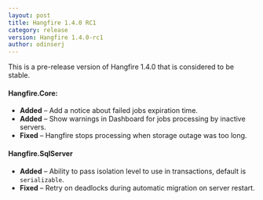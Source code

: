 ```yaml
---
layout: post
title: Hangfire 1.4.0 RC1
category: release
version: Hangfire 1.4.0-rc1
author: odinserj
---
```


This is a pre-release version of Hangfire 1.4.0 that is considered to be stable.

#### Hangfire.Core:
* **Added** – Add a notice about failed jobs expiration time.
* **Added** – Show warnings in Dashboard for jobs processing by inactive servers.
* **Fixed** – Hangfire stops processing when storage outage was too long.

#### Hangfire.SqlServer
* **Added** – Ability to pass isolation level to use in transactions, default is `serializable`.
* **Fixed** – Retry on deadlocks during automatic migration on server restart.
